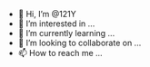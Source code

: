 - 👋 Hi, I’m @121Y
- 👀 I’m interested in ...
- 🌱 I’m currently learning ...
- 💞️ I’m looking to collaborate on ...
- 📫 How to reach me ...

<!---
121Y/121Y is a ✨ special ✨ repository because its `README.md` (this file) appears on your GitHub profile.
You can click the Preview link to take a look at your changes.
--->
